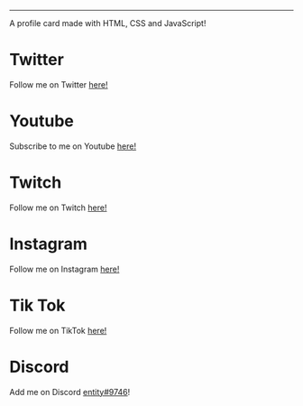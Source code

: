 
<hr>

A profile card made with HTML, CSS and JavaScript!

# Twitter

Follow me on Twitter <a href="https://twitter.com/?" target="_blank">here!</a>

# Youtube

Subscribe to me on Youtube <a href="(https://www.youtube.com/channel/UCnS85nKZ4sE_hSYuIN8YG2w)" target="_blank">here!</a>

# Twitch

Follow me on Twitch <a href="https://twitch.tv/entxity" target="_blank">here!</a>

# Instagram

Follow me on Instagram <a href="https://instagram.com/?" target="_blank">here!</a>

# Tik Tok

Follow me on TikTok <a href="https://tiktok.com/@entxity" target="_blank">here!</a>

# Discord

Add me on Discord <a href="https://discord.com/channels/@me" target="_blank">entity#9746</a>!
